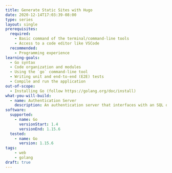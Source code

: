 ```yaml
---
title: Generate Static Sites with Hugo
date: 2020-12-14T17:03:39-08:00
type: series
layout: single
prerequisites:
  required:
    - Basic command of the terminal/command-line tools
    - Access to a code editor like VSCode
  recommended:
    - Programming experience
learning-goals:
  - Go syntax
  - Code organization and modules
  - Using the `go` command-line tool
  - Writing unit and end-to-end (E2E) tests
  - Compile and run the application
out-of-scope:
  - Installing Go (follow https://golang.org/doc/install)
what-you-will-build:
  - name: Authentication Server
    description: An authentication server that interfaces with an SQL database for storing user data.
software:
  supported:
    - name: Go
      versionStart: 1.4
      versionEnd: 1.15.6
  tested:
    - name: Go
      version: 1.15.6
tags:
    - web
    - golang
draft: true
---
```

